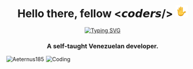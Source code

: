 <h1 align="center">Hello there, fellow <𝙘𝙤𝙙𝙚𝙧𝙨/> <img src="https://raw.githubusercontent.com/Aeternus185/Aeternus185/main/assets/wave-animated.gif" width="32px"> </h1>
<p align="center">
<a href="https://git.io/typing-svg"><img src="https://readme-typing-svg.herokuapp.com?font=Roboto&size=24&duration=2500&pause=1000&color=EAF4FF&center=true&vCenter=true&width=215&height=25&lines=I'm+Andry+Orellana" alt="Typing SVG" /></a>
</p>
<h3 align="center">A self-taught Venezuelan developer.</h3>
<img align="right" alt="Coding" width="400" src="https://cdn.dribbble.com/users/1162077/screenshots/3848914/programmer.gif">


<p align="left"> <img src="https://komarev.com/ghpvc/?username=Aeternus185&label=Profile%20views&color=0e75b6&style=flat" alt="Aeternus185" /> </p>

